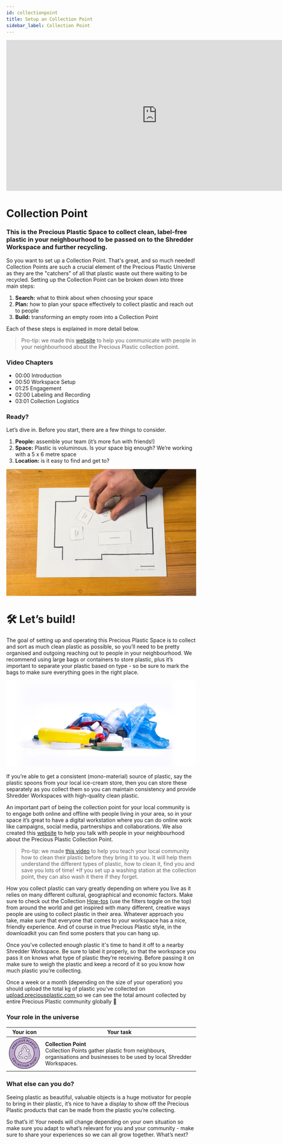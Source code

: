 ```yaml
---
id: collectionpoint
title: Setup an Collection Point
sidebar_label: Collection Point
---
```


<div class="videocontainer">
  <iframe width="800" height="400" src="https://www.youtube.com/embed/i2h3DWEJl84" frameborder="0" allow="accelerometer; autoplay; encrypted-media; gyroscope; picture-in-picture" allowfullscreen></iframe>
</div>

<style>
:root {
  --highlight: #37b4a3;
  --hover: #37b4a3;
}
</style>

# Collection Point
<div class="videoChapters">
<div class="videoChaptersMain">

### This is the Precious Plastic Space to collect clean, label-free plastic in your neighbourhood to be passed on to the Shredder Workspace and further recycling.

So you want to set up a Collection Point. That's great, and so much needed!
Collection Points are such a crucial element of the Precious Plastic Universe as they are the "catchers" of all that plastic waste out there waiting to be recycled. Setting up the Collection Point can be broken down into three main steps:

1. <b>Search:</b> what to think about when choosing your space
2. <b>Plan:</b> how to plan your space effectively to collect plastic and reach out to people
3. <b>Build:</b> transforming an empty room into a Collection Point

Each of these steps is explained in more detail below.

> Pro-tip: we made this <a href="https://collect.preciousplastic.com/">website</a> to help you communicate with people in your neighbourhood about the Precious Plastic collection point. 

</div>
<div class="videoChaptersSidebar">

### Video Chapters

- 00:00 Introduction
- 00:50 Workspace Setup
- 01:25 Engagement
- 02:00 Labeling and Recording
- 03:01 Collection Logistics

</div>
</div>

### Ready?

Let’s dive in. Before you start, there are a few things to consider.

1. <b>People:</b> assemble your team (it’s more fun with friends!)
2. <b>Space:</b> Plastic is voluminous. Is your space big enough? We’re working with a 5 x 6 metre space
3. <b>Location:</b> is it easy to find and get to?

![Collection Workspace](assets/spaces_collection.jpg)

# 🛠 Let’s build!

The goal of setting up and operating this Precious Plastic Space is to collect and sort as much clean plastic as possible, so you’ll need to be pretty organised and outgoing reaching out to people in your neighbourhood. We recommend using large bags or containers to store plastic, plus it’s important to separate your plastic based on type - so be sure to mark the bags to make sure everything goes in the right place.

![Pile of Plastic](assets/PileofPlastic.jpg)

If you’re able to get a consistent (mono-material) source of plastic, say the plastic spoons from your local ice-cream store, then you can store these separately as you collect them so you can maintain consistency and provide Shredder Workspaces with high-quality clean plastic.

An important part of being the collection point for your local community is to engage both online and offline with people living in your area, so in your space it’s great to have a digital workstation where you can do online work like campaigns, social media, partnerships and collaborations. We also created this <a href="https://collect.preciousplastic.com/">website</a> to help you talk with people in your neighbourhood about the Precious Plastic Collection Point.

> Pro-tip: we made <a href="https://youtu.be/7zm_xVx7TBs">this video</a> to help you teach your local community how to clean their plastic before they bring it to you. It will help them understand the different types of plastic, how to clean it, find you and save you lots of time! 
*If you set up a washing station at the collection point, they can also wash it there if they forget.

How you collect plastic can vary greatly depending on where you live as it relies on many different cultural, geographical and economic factors. Make sure to check out the Collection <a href="https://community.preciousplastic.com/how-to">How-tos</a> (use the filters toggle on the top) from around the world and get inspired with many different, creative ways people are using to collect plastic in their area. Whatever approach you take, make sure that everyone that comes to your workspace has a nice, friendly experience. And of course in true Precious Plastic style, in the downloadkit you can find some posters that you can hang up.

Once you've collected enough plastic it's time to hand it off to a nearby Shredder Workspace. Be sure to label it properly, so that the workspace you pass it on knows what type of plastic they’re receiving. Before passing it on make sure to weigh the plastic and keep a record of it so you know how much plastic you’re collecting. 

Once a week or a month (depending on the size of your operation) you should upload the total kg of plastic you've collected on <a href="https://upload.preciousplastic.com/"> upload.preciousplastic.com </a> so we can see the total amount collected by entire Precious Plastic community globally 💪

### Your role in the universe
| Your icon  |  Your task |
|----------|----------------------|
| <img src="../assets/universe/badge-collection-point.png" width="150"/> |  __Collection Point__ <br> Collection Points gather plastic from neighbours, organisations and businesses to be used by local Shredder Workspaces.   |


### What else can you do?

Seeing plastic as beautiful, valuable objects is a huge motivator for people to bring in their plastic, it’s nice to have a display to show off the Precious Plastic products that can be made from the plastic you’re collecting.

So that’s it! Your needs will change depending on your own situation so make sure you adapt to what’s relevant for you and your community - make sure to share your experiences so we can all grow together. What’s next?
